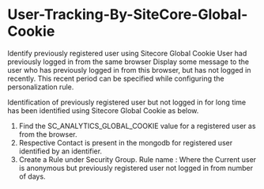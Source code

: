 # User-Tracking-By-SiteCore-Global-Cookie

Identify previously registered user using Sitecore Global Cookie
User had previously logged in from the same browser
Display some message to the user who has previously logged in from this browser, but has not logged in recently. This recent period can be specified while configuring the personalization rule.


Identification of previously registered user but not logged in for long time has been identified using Sitecore Global Cookie as below.

1.	Find the SC_ANALYTICS_GLOBAL_COOKIE value for a registered user as from the browser.
2.	Respective Contact is present in the mongodb for registered user identified by an identifier.
3.	Create a Rule under Security Group.
Rule name : Where the Current user is anonymous but previously registered user not logged in from number of days. 


